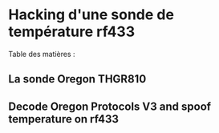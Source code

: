 # Hacking d'une sonde de température rf433

Table des matières :


## La sonde Oregon THGR810




## Decode Oregon Protocols V3 and spoof temperature on rf433
